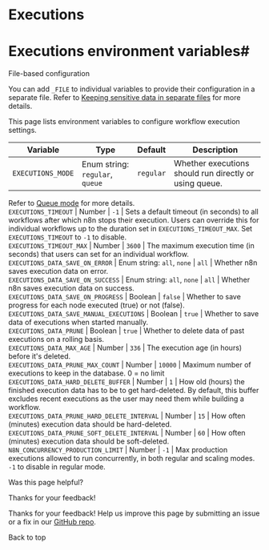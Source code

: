 # Executions

[ ](https://github.com/n8n-io/n8n-docs/edit/main/docs/hosting/configuration/environment-variables/executions.md "Edit this page")

# Executions environment variables#

File-based configuration

You can add `_FILE` to individual variables to provide their configuration in a separate file. Refer to [Keeping sensitive data in separate files](../../configuration-methods/#keeping-sensitive-data-in-separate-files) for more details.

This page lists environment variables to configure workflow execution settings.

Variable | Type | Default | Description  
---|---|---|---  
`EXECUTIONS_MODE` | Enum string: `regular`, `queue` | `regular` | Whether executions should run directly or using queue.  
  
Refer to [Queue mode](../../../scaling/queue-mode/) for more details.  
`EXECUTIONS_TIMEOUT` | Number | `-1` | Sets a default timeout (in seconds) to all workflows after which n8n stops their execution. Users can override this for individual workflows up to the duration set in `EXECUTIONS_TIMEOUT_MAX`. Set `EXECUTIONS_TIMEOUT` to `-1` to disable.  
`EXECUTIONS_TIMEOUT_MAX` | Number | `3600` | The maximum execution time (in seconds) that users can set for an individual workflow.  
`EXECUTIONS_DATA_SAVE_ON_ERROR` | Enum string: `all`, `none` | `all` | Whether n8n saves execution data on error.  
`EXECUTIONS_DATA_SAVE_ON_SUCCESS` | Enum string: `all`, `none` | `all` | Whether n8n saves execution data on success.  
`EXECUTIONS_DATA_SAVE_ON_PROGRESS` | Boolean | `false` | Whether to save progress for each node executed (true) or not (false).  
`EXECUTIONS_DATA_SAVE_MANUAL_EXECUTIONS` | Boolean | `true` | Whether to save data of executions when started manually.  
`EXECUTIONS_DATA_PRUNE` | Boolean | `true` | Whether to delete data of past executions on a rolling basis.  
`EXECUTIONS_DATA_MAX_AGE` | Number | `336` | The execution age (in hours) before it's deleted.  
`EXECUTIONS_DATA_PRUNE_MAX_COUNT` | Number | `10000` | Maximum number of executions to keep in the database. 0 = no limit  
`EXECUTIONS_DATA_HARD_DELETE_BUFFER` | Number | `1` | How old (hours) the finished execution data has to be to get hard-deleted. By default, this buffer excludes recent executions as the user may need them while building a workflow.  
`EXECUTIONS_DATA_PRUNE_HARD_DELETE_INTERVAL` | Number | `15` | How often (minutes) execution data should be hard-deleted.  
`EXECUTIONS_DATA_PRUNE_SOFT_DELETE_INTERVAL` | Number | `60` | How often (minutes) execution data should be soft-deleted.  
`N8N_CONCURRENCY_PRODUCTION_LIMIT` | Number | `-1` | Max production executions allowed to run concurrently, in both regular and scaling modes. `-1` to disable in regular mode.  
  
Was this page helpful? 

Thanks for your feedback! 

Thanks for your feedback! Help us improve this page by submitting an issue or a fix in our [GitHub repo](https://github.com/n8n-io/n8n-docs). 

Back to top 
